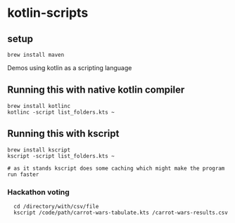 # kotlin-scripts

## setup


```
brew install maven
```

Demos using kotlin as a scripting language

## Running this with native kotlin compiler

```
brew install kotlinc
kotlinc -script list_folders.kts ~
```

## Running this with kscript

```
brew install kscript
kscript -script list_folders.kts ~

# as it stands kscript does some caching which might make the program run faster
```


### Hackathon voting

```
  cd /directory/with/csv/file
  kscript /code/path/carrot-wars-tabulate.kts /carrot-wars-results.csv
```